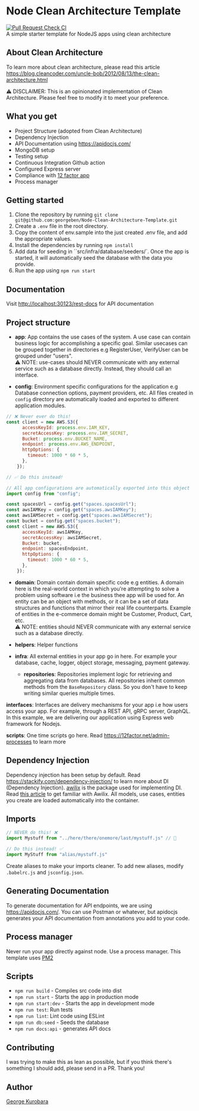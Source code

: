 # Node Clean Architecture Template

[![Pull Request Check CI](https://github.com/georgeben/Node-Clean-Architecture-Template/actions/workflows/ci.yml/badge.svg)](https://github.com/georgeben/Node-Clean-Architecture-Template/actions/workflows/ci.yml) \
A simple starter template for NodeJS apps using clean architecture 

## About Clean Architecture
To learn more about clean architecture, please read this article https://blog.cleancoder.com/uncle-bob/2012/08/13/the-clean-architecture.html

:warning: DISCLAIMER: This is an opinionated implementation of Clean Architecture. Please feel free to modify it to meet your preference.

## What you get
- Project Structure (adopted from Clean Architecture)
- Dependency Injection
- API Documentation using https://apidocjs.com/
- MongoDB setup
- Testing setup
- Continuous Integration Github action
- Configured Express server
- Compliance with [12 factor app](https://12factor.net/)
- Process manager

## Getting started
1. Clone the repository by running `git clone git@github.com:georgeben/Node-Clean-Architecture-Template.git`
2. Create a `.env` file in the root directory. 
3. Copy the content of env.sample into the just created .env file, and add the appropriate values.
4. Install the dependencies by running `npm install`
5. Add data for seeding in ``src/infra/database/seeders/`. Once the app is started, it will automatically seed the database with the data you provide.
6. Run the app using `npm run start`

## Documentation
Visit [http://localhost:30123/rest-docs](http://localhost:30123/rest-docs) for API documentation

## Project structure
- **app**: App contains the use cases of the system. A use case can contain business logic for accomplishing a specific goal. Similar usecases can be grouped together in directories e.g RegisterUser, VerifyUser can be grouped under "users".\
:warning:  NOTE: use-cases should NEVER communicate with any external service such as a database directly. Instead, they should call an interface.

- **config**: Environment specific configurations for the application e.g Database connection options, payment providers, etc. All files created in `config` directory are automatically loaded and exported to 
different application modules.  
```js
// ❌ Never ever do this!
const client = new AWS.S3({
      accessKeyId: process.env.IAM_KEY,
      secretAccessKey: process.env.IAM_SECRET,
      Bucket: process.env.BUCKET_NAME,
      endpoint: process.env.AWS_ENDPOINT,
      httpOptions: {
        timeout: 1000 * 60 * 5,
      },
    });
```

```js
// ✅ Do this instead!

// All app configurations are automatically exported into this object
import config from "config";

const spacesUrl = config.get("spaces.spacesUrl");
const awsIAMKey = config.get("spaces.awsIAMKey");
const awsIAMSecret = config.get("spaces.awsIAMSecret");
const bucket = config.get("spaces.bucket");
const client = new AWS.S3({
      accessKeyId: awsIAMKey,
      secretAccessKey: awsIAMSecret,
      Bucket: bucket,
      endpoint: spacesEndpoint,
      httpOptions: {
        timeout: 1000 * 60 * 5,
      },
    });
```


- **domain**: Domain contain domain specific code e.g entities. A domain here is the real-world context in which you're attempting to solve a problem using software i.e the business thee app will be used for. 
An entity can be an object with methods, or it can be a set of data structures and functions that mirror their real life counterparts. Example of entities in the e-commerce domain might be Customer, Product, Cart, etc. \
:warning:  NOTE: entities should NEVER communicate with any external service such as a database directly.

- **helpers**: Helper functions


- **infra**: All external entities in your app go in here. For example your database, cache, logger, object storage, messaging, payment gateway.
  - **repositories**: Repositories implement logic for retrieving and aggregating data from databases. All repositories inherit common methods from the `BaseRepository` class. So you don't have to keep writing similar queries multiple times.
  
 **interfaces**: Interfaces are delivery mechanisms for your app i.e how users access your app. For example, through a REST API, gRPC server, GraphQL. In this example, we are delivering our application using Express web framework for Nodejs.
 
 **scripts**: One time scripts go here. Read https://12factor.net/admin-processes to learn more
 
 
## Dependency Injection
Dependency injection has been setup by default. Read https://stackify.com/dependency-injection/ to learn more about DI (Dependency Injection). [awilix](https://www.npmjs.com/package/awilix) is the package used for implementing DI. Read [this article](https://medium.com/@Jeffijoe/dependency-injection-in-node-js-2016-edition-f2a88efdd427) to get familiar with Awilix. All models, use cases, entities you create are loaded automatically into the container.

## Imports
```js
// NEVER do this! ❌
import Mystuff from "../here/there/onemore/last/mystuff.js" // 🤮
```


```js
// Do this instead! ✅
import MyStuff from "alias/mystuff.js"
```
Create aliases to make your imports cleaner. To add new aliases, modify `.babelrc.js` and `jsconfig.json`.


## Generating Documentation
To generate documentation for API endpoints, we are using https://apidocjs.com/. You can use Postman or whatever, but apidocjs generates your API documentation from annotations you add to your code.  


## Process manager
Never run your app directly against node. Use a process manager. This template uses [PM2](https://pm2.keymetrics.io/)

## Scripts
- `npm run build` - Compiles src code into dist
- `npm run start` - Starts the app in production mode
- `npm run start:dev` - Starts the app in development mode
- `npm run test`: Run tests
- `npm run lint`: Lint code using ESLint
- `npm run db:seed` - Seeds the database
- `npm run docs:api` - generates API docs

## Contributing
I was trying to make this as lean as possible, but if you think there's something I should add, please send in a PR. Thank you!

## Author
[George Kurobara](https://github/georgeben)

